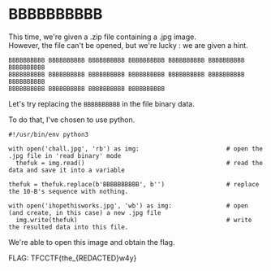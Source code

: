 # BBBBBBBBBB

This time, we're given a .zip file containing a .jpg image.  
However, the file can't be opened, but we're lucky : we are given a hint.  

```
BBBBBBBBBB BBBBBBBBBB BBBBBBBBBB BBBBBBBBBB BBBBBBBBBB BBBBBBBBBB BBBBBBBBBB
BBBBBBBBBB BBBBBBBBBB BBBBBBBBBB BBBBBBBBBB BBBBBBBBBB BBBBBBBBBB BBBBBBBBBB 
BBBBBBBBBB BBBBBBBBBB BBBBBBBBBB BBBBBBBBBB
```

Let's try replacing the `BBBBBBBBBB` in the file binary data.  

To do that, I've chosen to use python.

```
#!/usr/bin/env python3

with open('chall.jpg', 'rb') as img:                        # open the .jpg file in 'read binary' mode
  thefuk = img.read()                                       # read the data and save it into a variable
  
thefuk = thefuk.replace(b'BBBBBBBBBB', b'')                 # replace the 10-B's sequence with nothing. 

with open('ihopethisworks.jpg', 'wb') as img:               # open (and create, in this case) a new .jpg file
  img.write(thefuk)                                         # write the resulted data into this file.
```


We're able to open this image and obtain the flag.  

FLAG: TFCCTF{the_{REDACTED}w4y}
